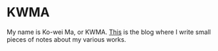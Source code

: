 # KWMA

My name is Ko-wei Ma, or KWMA. [This](https://kwmawin.github.io/work-blog/) is the blog where I write small pieces of notes about my various works.